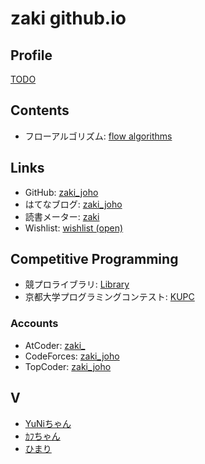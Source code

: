 # zaki github.io

## Profile

[TODO](./profile.md)

<!-- Twitter: [zaki_joho](https://twitter.com/zaki_joho)-->
<!-- LinkedIn: [LinkedIn](https://www.linkedin.com/in/hiroki-yamazaki-7783b0201/)-->

## Contents

- フローアルゴリズム: [flow algorithms](./docs/maxflows.md)

## Links

- GitHub: [zaki_joho](https://github.com/zaki-joho)
- はてなブログ: [zaki_joho](https://zaki-joho.hatenablog.com/)
- 読書メーター: [zaki](https://bookmeter.com/users/1164642)
- Wishlist: [wishlist (open)](https://www.amazon.co.jp/hz/wishlist/genericItemsPage/LMHHTDU42XM8?viewType=list)

## Competitive Programming

- 競プロライブラリ: [Library](https://github.com/zaki-joho/ProconLibrary)
- 京都大学プログラミングコンテスト: [KUPC](https://www.kupc.jp/)

### Accounts

- AtCoder: [zaki_](https://atcoder.jp/users/zaki_)  
- CodeForces: [zaki_joho](https://codeforces.com/profile/zaki_joho)  
- TopCoder: [zaki_joho](https://www.topcoder.com/members/zaki_joho/details/?track=DATA_SCIENCE&subTrack=SRM)  

## V

- [YuNiちゃん](https://www.youtube.com/channel/UCHTnX0CSX_KObo5I9WuZ64g)
- [ｶﾌちゃん](https://www.youtube.com/channel/UCQ1U65-CQdIoZ2_NA4Z4F7A)
- [ひまり](https://www.youtube.com/channel/UCnZUaScptUZ7vBeV-4Vf4nw)

